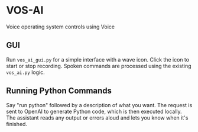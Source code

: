 # VOS-AI
Voice operating system controls using Voice

## GUI

Run `vos_ai_gui.py` for a simple interface with a wave icon. Click the icon to start or stop recording. Spoken commands are processed using the existing `vos_ai.py` logic.

## Running Python Commands

Say "run python" followed by a description of what you want. The request is sent to OpenAI to generate Python code, which is then executed locally. The assistant reads any output or errors aloud and lets you know when it's finished.

